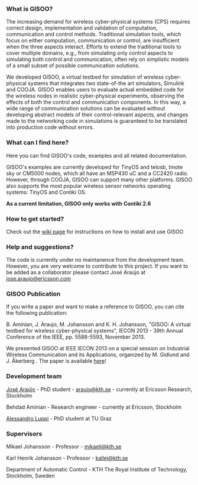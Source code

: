 ### What is GISOO?

The increasing demand for wireless cyber-physical systems (CPS) requires correct design, implementation and validation of computation, communication and control methods. Traditional simulation tools, which focus on either computation, communication or control, are insufficient when the three aspects interact. Efforts to extend the traditional tools to cover multiple domains, e.g., from simulating only control aspects to simulating both control and communication, often rely on simplistic models of a small subset of possible communication solutions.

We developed GISOO, a virtual testbed for simulation of wireless cyber-physical systems that integrates two state-of-the art simulators, Simulink and COOJA. GISOO enables users to evaluate actual embedded code for the wireless nodes in realistic cyber-physical experiments, observing the effects of both the control and communication components. In this way, a wide range of communication solutions can be evaluated without developing abstract models of their control-relevant aspects, and changes made to the networking code in simulations is guaranteed to be translated into production code without errors.

### What can I find here?

Here you can find GISOO's code, examples and all related documentation. 

GISOO's examples are currently developed for TinyOS and telosb, tmote sky or CM5000 nodes, which all have an MSP430 uC and a CC2420 radio. However, through COOJA, GISOO can support many other platforms. GISOO also supports the most popular wireless sensor networks operating systems: TinyOS and Contiki OS. 

**As a current limitation, GISOO only works with Contiki 2.6**

### How to get started?

Check out the [wiki page](https://github.com/araujokth/kth-gisoo/wiki) for instructions on how to install and use GISOO

### Help and suggestions?

The code is currently under no maintanence from the development team. However, you are very welcome to contribute to this project. If you want to be added as a collaborator please contact José Araújo at jose.araujo@ericsson.com

### GISOO Publication

If you write a paper and want to make a reference to GISOO, you can cite the following publication:

B. Aminian, J. Araujo, M. Johansson and K. H. Johansson, "GISOO: A virtual testbed for wireless cyber-physical systems", IECON 2013 - 39th Annual Conference of the IEEE, pp. 5588-5593, November 2013.

We presented GISOO at IEEE IECON 2013 on a special session on Industrial Wireless Communication and its Applications, organized by M. Gidlund and J. Åkerberg . The paper is available [here](http://ieeexplore.ieee.org/stamp/stamp.jsp?arnumber=6700049)!

### Development team

[José Araújo](www.josearaujo.org) - PhD student - araujo@kth.se - currently at Ericsson Research, Stockholm

Behdad Aminian - Research engineer - currently at Ericsson, Stockholm

[Alessandro Luppi](https://github.com/AlexLup) - PhD student at TU Graz

### Supervisors

Mikael Johansson - Professor - mikaelj@kth.se

Karl Henrik Johansson - Professor - kallej@kth.se

Department of Automatic Control - KTH The Royal Institute of Technology, Stockholm, Sweden
